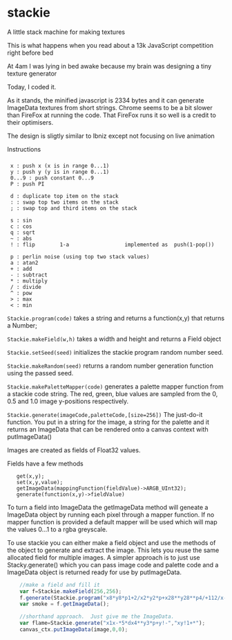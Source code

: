 # stackie
A little stack machine for making textures

This is what happens when you read about a 13k JavaScript competition right before bed

At 4am I was lying in bed awake because my brain was designing a tiny texture generator

Today, I coded it.

As it stands, the minified javascript is 2334 bytes and it can generate ImageData textures from short strings. Chrome seems to be a bit slower than FireFox at running the code.  That FireFox runs it so well is a credit to their optimisers.

The design is sligtly similar to Ibniz except not focusing on live animation


Instructions
###


     x : push x (x is in range 0...1)
     y : push y (y is in range 0...1)
     0...9 : push constant 0...9
     P : push PI

     d : duplicate top item on the stack 
     : : swap top two items on the stack
     ; : swap top and third items on the stack

     s : sin 
     c : cos 
     q : sqrt 
     ~ : abs 
     ! : flip        1-a                  implemented as  push(1-pop()) 

     p : perlin noise (using top two stack values) 
     a : atan2 
     + : add 
     - : subtract 
     * : multiply 
     / : divide 
     ^ : pow         
     > : max         
     < : min         



`Stackie.program(code)` takes a string and returns a function(x,y) that returns a Number;

`Stackie.makeField(w,h)` takes a width and height and returns a Field object 

`Stackie.setSeed(seed)` initializes the stackie program random number seed.

`Stackie.makeRandom(seed)`  returns a random number generation function using the passed seed.

`Stackie.makePaletteMapper(code)` generates a palette mapper function from a stackie code string.  The red, green, blue values are sampled from the 0, 0.5 and 1.0 image y-positions respectively.

`Stackie.generate(imageCode,paletteCode,[size=256])` The just-do-it function.  You put in a string for the image, a string for the palette and it returns an ImageData that can be rendered onto a canvas context with putImageData()


Images are created as fields of Float32 values.

 Fields have a few methods
 ```
    get(x,y);   
    set(x,y,value);
    getImageData(mappingFunction(fieldValue)->ARGB_UInt32);
    generate(function(x,y)->fieldValue)    
```
To turn a field into ImageData the getImageData method will geneate a ImageData object by running each pixel through a mapper function.   If no mapper function is provided a default
mapper will be used which will map the values 0...1 to a  rgba greyscale.


To use stackie you can either make a field object and use the methods of the object
to  generate and extract the image.  This lets you reuse the same allocated field for multiple
images.   A simpler approach is to just use Stacky.generate() which you can pass image code and palette code and a ImageData object is returned ready for use by putImageData.

```javascript
	//make a field and fill it
	var f=Stackie.makeField(256,256);
	f.generate(Stackie.program("x8*y8*p1+2/x2*y2*p+x28**y28**p4/+112/x-d*-112/y-d*-*d*d*d*d**"));
	var smoke = f.getImageData();

	//shorthand approach.  Just give me the ImageData. 
	var flame=Stackie.generate("x1x-*5*dx4**y3*p+y!-","xy!1+*");
	canvas_ctx.putImageData(image,0,0); 
``` 




